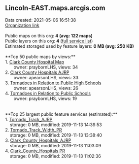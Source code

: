 <h2>Lincoln-EAST.maps.arcgis.com</h2> Data created: 2021-05-06 16:51:38 <br /><a target='new' href='https://Lincoln-EAST.maps.arcgis.com'>Organization link</a><br /><br />Public maps on this org: <b>4 (avg: 122 maps)</b><br />Public layers on this org: <b>4 </b>(<a target='new' href='https://services.arcgis.com/DExTUjmHtXjf2MYa/ArcGIS/rest/services'>full service list</a>)<br />Estimated storaged used by feature layers: <b>0 MB (avg: 250 KB)</b><br /><br />**Top 50 public maps by views:**<br />  1. <a target='new' href='https://www.arcgis.com/home/item.html?id=1f8aff2eda8c420ab72c1dda70bdc894'>Clark County Hospital Map</a> <br />  &nbsp;&nbsp;&nbsp;&nbsp; &nbsp;&nbsp;owner: praybornLHS, views: 34<br />  2. <a target='new' href='https://www.arcgis.com/home/item.html?id=4bc4c367cf004375bd57fe0f4d6bdee6'>Clark County Hospitals AJRP</a> <br />  &nbsp;&nbsp;&nbsp;&nbsp; &nbsp;&nbsp;owner: apearsonLHS, views: 33<br />  3. <a target='new' href='https://www.arcgis.com/home/item.html?id=a46a417c06e54f9285b1cb89caf0cd09'>Tornadoes in Relation to Public High Schools</a> <br />  &nbsp;&nbsp;&nbsp;&nbsp; &nbsp;&nbsp;owner: apearsonLHS, views: 26<br />  4. <a target='new' href='https://www.arcgis.com/home/item.html?id=b9d3749db71d401794fd6333321ff26d'>Tornadoes in Relation to Public Schools</a> <br />  &nbsp;&nbsp;&nbsp;&nbsp; &nbsp;&nbsp;owner: praybornLHS, views: 19<br /><br /><br />**Top 25 largest public feature services (estimated):**<br /> 1. <a target='new' href='https://www.arcgis.com/home/item.html?id=bb9fa090d70a4bedba52ff90f444c438'>Tornado_Track_AJRP</a><br /> &nbsp;&nbsp;&nbsp;&nbsp;storage: 0 MB, modified: 2019-11-13 14:39:53<br /> 2. <a target='new' href='https://www.arcgis.com/home/item.html?id=ed6729cca6504e6286a6ebc93c64c287'>Tornado_Track_Width_PR</a><br /> &nbsp;&nbsp;&nbsp;&nbsp;storage: 0 MB, modified: 2019-11-13 13:38:40<br /> 3. <a target='new' href='https://www.arcgis.com/home/item.html?id=02979ca9e06d4dffb9b2913879d8a514'>Clark_County_Hospitals_AJRP</a><br /> &nbsp;&nbsp;&nbsp;&nbsp;storage: 0 MB, modified: 2019-11-13 11:03:09<br /> 4. <a target='new' href='https://www.arcgis.com/home/item.html?id=651222b1d0a94c20ac03065041a20184'>Clark_County_Hospitals PR</a><br /> &nbsp;&nbsp;&nbsp;&nbsp;storage: 0 MB, modified: 2019-11-13 11:02:36<br />